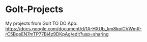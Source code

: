 # GoIt-Projects
My projects from GoIt
TO DO App: https://docs.google.com/document/d/1A-HXUb_km8kpiCVWmR-rC5BqeEN7mTP77Bi4z9DKpAg/edit?usp=sharing
